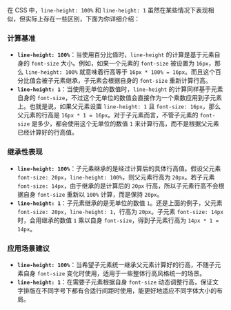 在 CSS 中，`line-height: 100%` 和 `line-height: 1` 虽然在某些情况下表现相似，但实际上存在一些区别，下面为你详细介绍：

### 计算基准
- **`line-height: 100%`**：当使用百分比值时，`line-height` 的计算是基于元素自身的 `font-size` 大小。例如，如果一个元素的 `font-size` 被设置为 `16px`，那么 `line-height: 100%` 就意味着行高等于 `16px * 100% = 16px`。而且这个百分比值会被子元素继承，子元素会根据自身的 `font-size` 重新计算行高。
- **`line-height: 1`**：当使用无单位的数值时，`line-height` 的计算同样基于元素自身的 `font-size`，不过这个无单位的数值会直接作为一个乘数应用到子元素上。也就是说，如果父元素设置 `line-height: 1` 且 `font-size: 16px`，那么父元素的行高是 `16px * 1 = 16px`。对于子元素而言，不管子元素的 `font-size` 是多少，都会使用这个无单位的数值 `1` 来计算行高，而不是根据父元素已经计算好的行高值。

### 继承性表现
- **`line-height: 100%`**：子元素继承的是经过计算后的具体行高值。假设父元素 `font-size: 20px`，`line-height: 100%`，则父元素行高为 `20px`。若子元素 `font-size: 14px`，由于继承的是计算后的 `20px` 行高，所以子元素行高不会根据自身 `font-size` 重新以 `100%` 计算，而是保持 `20px`。
- **`line-height: 1`**：子元素继承的是无单位的数值 `1`。还是上面的例子，父元素 `font-size: 20px`，`line-height: 1`，行高为 `20px`。子元素 `font-size: 14px` 时，会用继承的数值 `1` 乘以自身 `font-size`，得到子元素行高为 `14px * 1 = 14px`。

### 应用场景建议
- **`line-height: 100%`**：当希望子元素统一继承父元素计算好的行高，不随子元素自身 `font-size` 变化时使用，适用于一些整体行高风格统一的场景。
- **`line-height: 1`**：在需要子元素根据自身 `font-size` 动态调整行高，保证文字排版在不同字号下都有合适行间距时使用，能更好地适应不同字体大小的布局。 